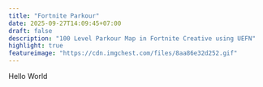 ```yaml
---
title: "Fortnite Parkour"
date: 2025-09-27T14:09:45+07:00
draft: false
description: "100 Level Parkour Map in Fortnite Creative using UEFN"
highlight: true
featureimage: "https://cdn.imgchest.com/files/8aa86e32d252.gif"
---
```


Hello World